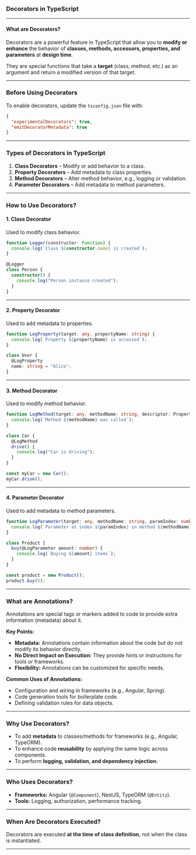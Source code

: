 ###  Decorators in TypeScript
---
#### What are Decorators?

Decorators are a powerful feature in TypeScript that allow you to **modify or enhance** the behavior of **classes, methods, accessors, properties, and parameters** at **design time**.  

They are special functions that take a **target** (class, method, etc.) as an argument and return a modified version of that target.  

---

### **Before Using Decorators**  
To enable decorators, update the `tsconfig.json` file with:  

```json
{
  "experimentalDecorators": true,
  "emitDecoratorMetadata": true
}
```

---

### **Types of Decorators in TypeScript**  

1. **Class Decorators** – Modify or add behavior to a class.  
2. **Property Decorators** – Add metadata to class properties.  
3. **Method Decorators** – Alter method behavior, e.g., logging or validation.  
4. **Parameter Decorators** – Add metadata to method parameters.

---

### **How to Use Decorators?**  

#### **1. Class Decorator**  
Used to modify class behavior.  

```typescript
function Logger(constructor: Function) {
  console.log(`Class ${constructor.name} is created`);
}

@Logger
class Person {
  constructor() {
    console.log("Person instance created");
  }
}
```

---

#### **2. Property Decorator**  
Used to add metadata to properties.  

```typescript
function LogProperty(target: any, propertyName: string) {
  console.log(`Property ${propertyName} is accessed`);
}

class User {
  @LogProperty
  name: string = "Alice";
}
```

---

#### **3. Method Decorator**  
Used to modify method behavior.  

```typescript
function LogMethod(target: any, methodName: string, descriptor: PropertyDescriptor) {
  console.log(`Method ${methodName} was called`);
}

class Car {
  @LogMethod
  drive() {
    console.log("Car is driving");
  }
}

const myCar = new Car();
myCar.drive();
```

---

#### **4. Parameter Decorator**  
Used to add metadata to method parameters.  

```typescript
function LogParameter(target: any, methodName: string, paramIndex: number) {
  console.log(`Parameter at index ${paramIndex} in method ${methodName} was accessed`);
}

class Product {
  buy(@LogParameter amount: number) {
    console.log(`Buying ${amount} items`);
  }
}

const product = new Product();
product.buy(5);
```

---

### **What are Annotations?**  

Annotations are special tags or markers added to code to provide extra information (metadata) about it.  

**Key Points:**  
- **Metadata:** Annotations contain information about the code but do not modify its behavior directly.  
- **No Direct Impact on Execution:** They provide hints or instructions for tools or frameworks.  
- **Flexibility:** Annotations can be customized for specific needs.  

**Common Uses of Annotations:**  
- Configuration and wiring in frameworks (e.g., Angular, Spring).  
- Code generation tools for boilerplate code.  
- Defining validation rules for data objects.  

---

### **Why Use Decorators?**  

- To add **metadata** to classes/methods for frameworks (e.g., Angular, TypeORM).  
- To enhance code **reusability** by applying the same logic across components.  
- To perform **logging, validation, and dependency injection.**  

---

### **Who Uses Decorators?**  

- **Frameworks:** Angular (`@Component`), NestJS, TypeORM (`@Entity`).  
- **Tools:** Logging, authorization, performance tracking.  

---

### **When Are Decorators Executed?**  

Decorators are executed **at the time of class definition**, not when the class is instantiated.  

---
